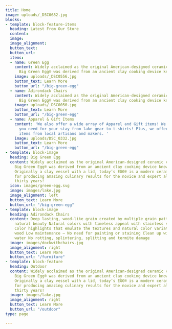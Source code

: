 ```yaml
---
title: Home
image: uploads/_DSC0682.jpg
blocks:
- template: block-feature-items
  heading: Latest From Our Store
  content: 
  image: 
  image_alignment: 
  button_text: 
  button_url: 
  items:
  - name: Green Egg
    content: Widely acclaimed as the original American-designed ceramic cooker, the
      Big Green Egg® was derived from an ancient clay cooking device known as a “kamado”.
    image: uploads/_DSC0556.jpg
    button_text: Learn More
    button_url: "/big-green-egg"
  - name: Adirondack Chairs
    content: Widely acclaimed as the original American-designed ceramic cooker, the
      Big Green Egg® was derived from an ancient clay cooking device known as a “kamado”.
    image: uploads/_DSC0050.jpg
    button_text: Learn More
    button_url: "/big-green-egg"
  - name: Apparel & Gift Items
    content: 'We also offer a wide array of Apparel and Gift items! We have everything
      you need for your stay from lake gear to t-shirts! Plus, we offer many unique
      items from local artisans and makers. '
    image: uploads/DSC_0332.jpg
    button_text: Learn More
    button_url: "/big-green-egg"
- template: block-image
  heading: Big Green Egg
  content: Widely acclaimed as the original American-designed ceramic cooker, the
    Big Green Egg® was derived from an ancient clay cooking device known as a “kamado”.
    Originally a clay vessel with a lid, today’s EGG® is a modern ceramic marvel known
    for producing amazing culinary results for the novice and expert alike for over
    thirty years!
  icon: images/green-egg.svg
  image: images/lake.jpg
  image_alignment: left
  button_text: Learn More
  button_url: "/big-green-egg"
- template: block-image
  heading: Adirondack Chairs
  content: Deep lasting, wood-like grain created by multiple grain patterns for authentic
    natural beauty Natural colors with timeless appeal with stainless steel hardware
    Color highlights that emulate the textures and natural color variations of real
    wood Low maintenance – No need for painting or staining Clean up with soap and
    water No rotting, splintering, splitting and termite damage
  image: images/dockwithchairs.jpg
  image_alignment: right
  button_text: Learn More
  button_url: "/furniture"
- template: block-feature
  heading: Outdoor
  content: Widely acclaimed as the original American-designed ceramic cooker, the
    Big Green Egg® was derived from an ancient clay cooking device known as a “kamado”.
    Originally a clay vessel with a lid, today’s EGG® is a modern ceramic marvel known
    for producing amazing culinary results for the novice and expert alike for over
    thirty years!
  image: images/lake.jpg
  image_alignment: right
  button_text: Learn More
  button_url: "/outdoor"
type: page

---
```

